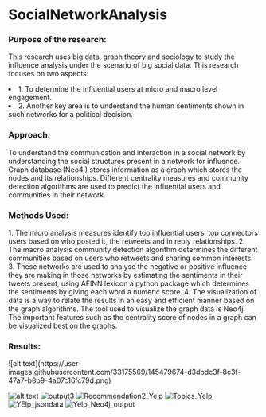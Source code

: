 # SocialNetworkAnalysis


<h3>Purpose of the research:</h3> 
<p>This research uses big data, graph theory and sociology to study the influence analysis under the scenario of big social data. This research focuses on two aspects: 
<li>1. To determine the influential users at micro and macro level engagement. 
<li>2. Another key area is to understand the human sentiments shown in such networks for a political decision. 
  
<h3>Approach: </h3>
<p>To understand the communication and interaction in a social network by understanding the social structures present in a network for influence. Graph database (Neo4j) stores information as a graph which stores the nodes and its relationships. Different centrality measures and community detection algorithms are used to predict the influential users and communities in their network. </p>

<h3> Methods Used: </h3>
1. The micro analysis measures identify top influential users, top connectors users based on who posted it, the retweets and in reply relationships. 
2. The macro analysis community detection algorithm determines the different communities based on users who retweets and sharing common interests.
3. These networks are used to analyse the negative or positive influence they are making in those networks by estimating the sentiments in their tweets present, using AFINN lexicon a python package which determines the sentiments by giving each word a numeric score.
4. The visualization of data is a way to relate the results in an easy and efficient manner based on the graph algorithms. The tool used to visualize the graph data is Neo4j. The important features such as the centrality score of nodes in a graph can be visualized best on the graphs.
  
  
<h3> Results: </h3>
![alt text](https://user-images.githubusercontent.com/33175569/145479674-d3dbdc3f-8c3f-47a7-b8b9-4a07c16fc79d.png)

  
![alt text](https://user-images.githubusercontent.com/33175569/145479713-bccf725f-918c-476a-b501-0627fd8daba7.png)
![output3](https://user-images.githubusercontent.com/33175569/145479720-78fb56ef-1e77-4b60-abe3-79c46906973b.png)
![Recommendation2_Yelp](https://user-images.githubusercontent.com/33175569/145479732-55337ef8-aa80-4c3a-9372-7a70383fbde3.PNG)
![Topics_Yelp](https://user-images.githubusercontent.com/33175569/145479744-a1ddf91c-f55b-41a5-af5c-6f92064c1d34.PNG)
![YElp_jsondata](https://user-images.githubusercontent.com/33175569/145479756-c1fb1751-b44e-4414-9996-36c697c12e58.PNG)
![Yelp_Neo4j_output](https://user-images.githubusercontent.com/33175569/145479637-7a78a593-d0f4-4ad8-8021-eb515e031280.PNG)
  

